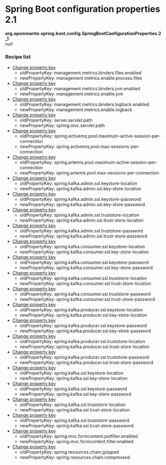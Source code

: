 # Spring Boot configuration properties 2.1

**org.openrewrite.spring.boot.config.SpringBootConfigurationProperties.2_1**  
_null_

### Recipe list

* [Change property key](https://docs.openrewrite.org/reference/recipes/properties/changepropertykey.md)
	* oldPropertyKey: management.metrics.binders.files.enabled
	* newPropertyKey: management.metrics.enable.process.files
* [Change property key](https://docs.openrewrite.org/reference/recipes/properties/changepropertykey.md)
	* oldPropertyKey: management.metrics.binders.jvm.enabled
	* newPropertyKey: management.metrics.enable.jvm
* [Change property key](https://docs.openrewrite.org/reference/recipes/properties/changepropertykey.md)
	* oldPropertyKey: management.metrics.binders.logback.enabled
	* newPropertyKey: management.metrics.enable.logback
* [Change property key](https://docs.openrewrite.org/reference/recipes/properties/changepropertykey.md)
	* oldPropertyKey: server.servlet.path
	* newPropertyKey: spring.mvc.servlet.path
* [Change property key](https://docs.openrewrite.org/reference/recipes/properties/changepropertykey.md)
	* oldPropertyKey: spring.activemq.pool.maximum-active-session-per-connection
	* newPropertyKey: spring.activemq.pool.max-sessions-per-connection
* [Change property key](https://docs.openrewrite.org/reference/recipes/properties/changepropertykey.md)
	* oldPropertyKey: spring.artemis.pool.maximum-active-session-per-connection
	* newPropertyKey: spring.artemis.pool.max-sessions-per-connection
* [Change property key](https://docs.openrewrite.org/reference/recipes/properties/changepropertykey.md)
	* oldPropertyKey: spring.kafka.admin.ssl.keystore-location
	* newPropertyKey: spring.kafka.admin.ssl.key-store-location
* [Change property key](https://docs.openrewrite.org/reference/recipes/properties/changepropertykey.md)
	* oldPropertyKey: spring.kafka.admin.ssl.keystore-password
	* newPropertyKey: spring.kafka.admin.ssl.key-store-password
* [Change property key](https://docs.openrewrite.org/reference/recipes/properties/changepropertykey.md)
	* oldPropertyKey: spring.kafka.admin.ssl.truststore-location
	* newPropertyKey: spring.kafka.admin.ssl.trust-store-location
* [Change property key](https://docs.openrewrite.org/reference/recipes/properties/changepropertykey.md)
	* oldPropertyKey: spring.kafka.admin.ssl.truststore-password
	* newPropertyKey: spring.kafka.admin.ssl.trust-store-password
* [Change property key](https://docs.openrewrite.org/reference/recipes/properties/changepropertykey.md)
	* oldPropertyKey: spring.kafka.consumer.ssl.keystore-location
	* newPropertyKey: spring.kafka.consumer.ssl.key-store-location
* [Change property key](https://docs.openrewrite.org/reference/recipes/properties/changepropertykey.md)
	* oldPropertyKey: spring.kafka.consumer.ssl.keystore-password
	* newPropertyKey: spring.kafka.consumer.ssl.key-store-password
* [Change property key](https://docs.openrewrite.org/reference/recipes/properties/changepropertykey.md)
	* oldPropertyKey: spring.kafka.consumer.ssl.truststore-location
	* newPropertyKey: spring.kafka.consumer.ssl.trust-store-location
* [Change property key](https://docs.openrewrite.org/reference/recipes/properties/changepropertykey.md)
	* oldPropertyKey: spring.kafka.consumer.ssl.truststore-password
	* newPropertyKey: spring.kafka.consumer.ssl.trust-store-password
* [Change property key](https://docs.openrewrite.org/reference/recipes/properties/changepropertykey.md)
	* oldPropertyKey: spring.kafka.producer.ssl.keystore-location
	* newPropertyKey: spring.kafka.producer.ssl.key-store-location
* [Change property key](https://docs.openrewrite.org/reference/recipes/properties/changepropertykey.md)
	* oldPropertyKey: spring.kafka.producer.ssl.keystore-password
	* newPropertyKey: spring.kafka.producer.ssl.key-store-password
* [Change property key](https://docs.openrewrite.org/reference/recipes/properties/changepropertykey.md)
	* oldPropertyKey: spring.kafka.producer.ssl.truststore-location
	* newPropertyKey: spring.kafka.producer.ssl.trust-store-location
* [Change property key](https://docs.openrewrite.org/reference/recipes/properties/changepropertykey.md)
	* oldPropertyKey: spring.kafka.producer.ssl.truststore-password
	* newPropertyKey: spring.kafka.producer.ssl.trust-store-password
* [Change property key](https://docs.openrewrite.org/reference/recipes/properties/changepropertykey.md)
	* oldPropertyKey: spring.kafka.ssl.keystore-location
	* newPropertyKey: spring.kafka.ssl.key-store-location
* [Change property key](https://docs.openrewrite.org/reference/recipes/properties/changepropertykey.md)
	* oldPropertyKey: spring.kafka.ssl.keystore-password
	* newPropertyKey: spring.kafka.ssl.key-store-password
* [Change property key](https://docs.openrewrite.org/reference/recipes/properties/changepropertykey.md)
	* oldPropertyKey: spring.kafka.ssl.truststore-location
	* newPropertyKey: spring.kafka.ssl.trust-store-location
* [Change property key](https://docs.openrewrite.org/reference/recipes/properties/changepropertykey.md)
	* oldPropertyKey: spring.kafka.ssl.truststore-password
	* newPropertyKey: spring.kafka.ssl.trust-store-password
* [Change property key](https://docs.openrewrite.org/reference/recipes/properties/changepropertykey.md)
	* oldPropertyKey: spring.mvc.formcontent.putfilter.enabled
	* newPropertyKey: spring.mvc.formcontent.filter.enabled
* [Change property key](https://docs.openrewrite.org/reference/recipes/properties/changepropertykey.md)
	* oldPropertyKey: spring.resources.chain.gzipped
	* newPropertyKey: spring.resources.chain.compressed
